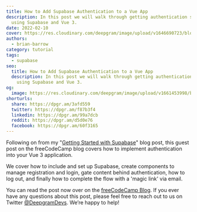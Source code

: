 ```yaml
---
title: How to Add Supabase Authentication to a Vue App
description: In this post we will walk through getting authentication set up
  using Supabase and Vue 3.
date: 2022-02-10
cover: https://res.cloudinary.com/deepgram/image/upload/v1646690723/blog/2022/02/supabase-authentication-vue/Getting-Started-with-supabase-blog%402x.jpg
authors:
  - brian-barrow
category: tutorial
tags:
  - supabase
seo:
  title: How to Add Supabase Authentication to a Vue App
  description: In this post we will walk through getting authentication set up
    using Supabase and Vue 3.
og:
  image: https://res.cloudinary.com/deepgram/image/upload/v1661453998/blog/supabase-authentication-vue/ograph.png
shorturls:
  share: https://dpgr.am/3afd559
  twitter: https://dpgr.am/f87b3f4
  linkedin: https://dpgr.am/99a7dcb
  reddit: https://dpgr.am/d5d0e76
  facebook: https://dpgr.am/60f3165
---
```

Following on from my "[Getting Started with Supabase](https://blog.deepgram.com/getting-started-with-supabase/)" blog post, this guest post on the freeCodeCamp blog covers how to implement authentication into your Vue 3 application.

We cover how to include and set up Supabase, create components to manage registration and login, gate content behind authentication, how to log out, and finally how to complete the flow with a 'magic link' via email.

You can read the post now over on the [freeCodeCamp Blog](https://www.freecodecamp.org/news/add-supabase-authentication-to-vue/). If you ever have any questions about this post, please feel free to reach out to us on Twitter [@DeepgramDevs](https://twitter.com/DeepgramDevs). We’re happy to help!